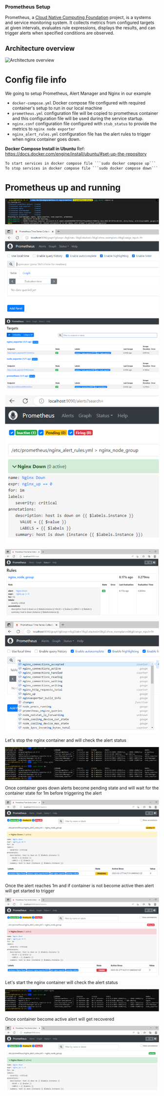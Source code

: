 ### Prometheus Setup 
Prometheus, a [Cloud Native Computing Foundation](https://cncf.io/) project, is a systems and service monitoring system. It collects metrics
from configured targets at given intervals, evaluates rule expressions,
displays the results, and can trigger alerts when specified conditions are observed.

## Architecture overview

![Architecture overview](https://cdn.jsdelivr.net/gh/prometheus/prometheus@c34257d069c630685da35bcef084632ffd5d6209/documentation/images/architecture.svg)

# Config file info

We going to setup Prometheus, Alert Manager and Nginx in our example

* ```docker-compose.yml``` Docker compose file configured with required container's setup to run in our local machine
* ```prometheus.yml``` configuration file will be copied to prometheus container and this configuration file will be used during the service startup.
* ```nginx.conf``` configuration file configured with ```stub_status``` to provide the metrics to ```nginx node exporter```
* ```nginx_alert_rules.yml``` configuration file has the alert rules to trigger when nginx container goes down.

**Docker Compose Install in Ubuntu**
Ref: https://docs.docker.com/engine/install/ubuntu/#set-up-the-repository

    To start services in docker compose file ```sudo docker compose up```
    To stop services in docker compose file ```sudo docker compose down```

# Prometheus up and running

![Docker Compose up](./images/Docker-Compose-Up.PNG)

![Prometheus](./images/Prometheus-up.PNG)

![Prometheus-targets](./images/Prometheus-targets.PNG)

![Nginx-Alert](./images/nginx-alert.PNG)

![Nginx-Alert-Rules](./images/nginx-alert-rules.PNG)

![Nginx-metrics](./images/nginx-metrics.PNG)

Let's stop the nginx container and will check the alert status

![Nginx-container-stop](./images/nginx-container-shutdown.PNG)

Once container goes down alerts become pending state and will wait for the container state for 1m before triggering the alert

![Nginx-alert-pending](./images/nginx-container-alert-waiting-for-the-nginx-container-status.PNG)

Once the alert reaches 1m and if container is not become active then alert will get started to trigger

![Nginx-alert](./images/nginx-container-alert-after-waiting-1m-alert-triggered.PNG)

Let's start the nginx container will check the alert status 

![Nginx-container-start](./images/nginx-container-start.PNG)

Once container become active alert will get recovered

![Nginx-alert-recovery](./images/nginx-alert-recovered.PNG)



